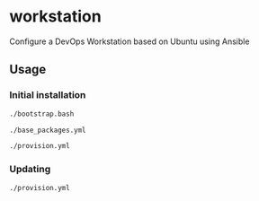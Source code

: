 # workstation
Configure a DevOps Workstation based on Ubuntu using Ansible

## Usage

### Initial installation

```bash
./bootstrap.bash
```

```bash
./base_packages.yml
```

```bash
./provision.yml
```

### Updating

```bash
./provision.yml
```

